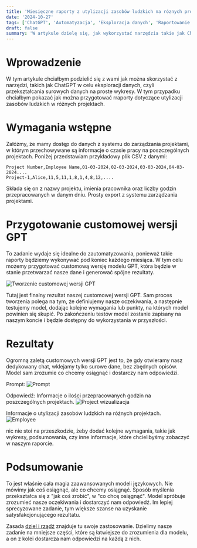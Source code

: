 ```yaml
---
title: 'Miesięczne raporty z utylizacji zasobów ludzkich na róznych projektach'
date: '2024-10-27'
tags: ['ChatGPT', 'Automatyzacja', 'Eksploracja danych', 'Raportowanie']
draft: false
summary: 'W artykule dzielę się, jak wykorzystać narzędzia takie jak ChatGPT do przekształcania surowych danych w czytelne raporty i wizualizacje. Skupiłem się na automatyzacji procesu tworzenia raportów dotyczących utylizacji zasobów ludzkich w projektach, pokazując krok po kroku, jak stworzyć customowy model GPT. Omawiam proces tworzenia, testowania i wdrażania takiego modelu, wskazując na jego zalety, takie jak oszczędność czasu i spójność wyników.'
---
```


# Wprowadzenie

W tym artykule chciałbym podzielić się z wami jak można skorzystać z narzędzi, takich jak ChatGPT w celu eksploracji danych, czyli przekształcania surowych danych na proste wykresy. W tym przypadku chciałbym pokazać jak można przygotować rraporty dotyczące utylizacji zasobów ludzkich w różnych projektach.

# Wymagania wstępne

Załóżmy, że mamy dostęp do danych z systemu do zarządzania projektami, w którym przechowywane są informacje o czasie pracy na poszczególnych projektach. Poniżej przedstawiam przykładowy plik CSV z danymi:

```csv
Project Number,Employee Name,01-03-2024,02-03-2024,03-03-2024,04-03-2024....
Project-1,Alice,11,5,11,1,8,1,4,8,12,....
```

Składa się on z nazwy projektu, imienia pracownika oraz liczby godzin przepracowanych w danym dniu. Prosty export z systemu zarządzania projektami.

# Przygotowanie customowej wersji GPT

To zadanie wydaje się idealne do zautomatyzowania, ponieważ takie raporty będziemy wykonywać pod koniec każdego miesiąca. W tym celu możemy przygotować customową wersję modelu GPT, która będzie w stanie przetwarzać nasze dane i generować spójne rezultaty.

![Tworzenie customowej wersji GPT](/blog/raporty-z-utylizacji/customowa-wersja-gpt-rezultat.jpg?style=centerme)

Tutaj jest finalny rezultat naszej customowej wersji GPT. Sam proces tworzenia polega na tym, że definiujemy nasze oczekiwania, a następnie testujemy model, dodając kolejne wymagania lub punkty, na których model powinien się skupić. Po zakończeniu testów model zostanie zapisany na naszym koncie i będzie dostępny do wykorzystania w przyszłości.

# Rezultaty
Ogromną zaletą customowych wersji GPT jest to, że gdy otwieramy nasz dedykowany chat, wklejamy tylko surowe dane, bez zbędnych opisów. Model sam zrozumie co chcemy osiągnąć i dostarczy nam odpowiedzi.

Prompt: 
![Prompt](/blog/raporty-z-utylizacji/prompt.jpg)

Odpowiedź:
Informacje o ilości przepracowanych godzin na poszczególnych projektach.
![Project wizualizacja](/blog/raporty-z-utylizacji/project.jpg)

Informacje o utylizacji zasobów ludzkich na różnych projektach.
![Employee](/blog/raporty-z-utylizacji/pracownik.jpg)

nic nie stoi na przeszkodzie, żeby dodać kolejne wymagania, takie jak wykresy, podsumowania, czy inne informacje, które chcielibyśmy zobaczyć w naszym raporcie.

# Podsumowanie

To jest właśnie cała magia zaawansowanych modeli językowych. Nie mówimy jak coś osiągnąć, ale co chcemy osiągnąć. Sposób myślenia przekształca się z "jak coś zrobić", w "co chcę osiągnąć". Model spróbuje zrozumieć nasze oczekiwania i dostarczyć nam odpowiedź. Im lepiej sprecyzowane zadanie, tym większe szanse na uzyskanie satysfakcjonującego rezultatu. 

Zasada [dziel i rządź](https://pl.wikipedia.org/wiki/Dziel_i_rz%C4%85d%C5%BA) znajduje tu swoje zastosowanie. Dzielimy nasze zadanie na mniejsze części, które są łatwiejsze do zrozumienia dla modelu, a on z kolei dostarcza nam odpowiedzi na każdą z nich.